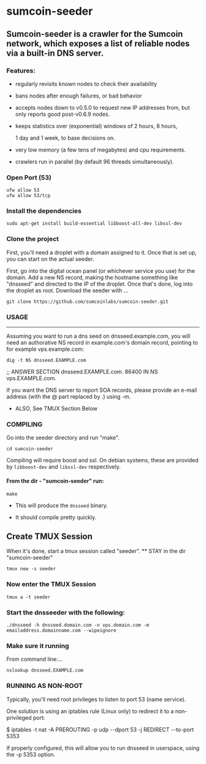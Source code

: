 # sumcoin-seeder


## Sumcoin-seeder is a crawler for the Sumcoin network, which exposes a list of reliable nodes via a built-in DNS server.

### Features:

* regularly revisits known nodes to check their availability

* bans nodes after enough failures, or bad behavior

* accepts nodes down to v0.5.0 to request new IP addresses from,
  but only reports good post-v0.6.9 nodes.
* keeps statistics over (exponential) windows of 2 hours, 8 hours,

  1 day and 1 week, to base decisions on.
* very low memory (a few tens of megabytes) and cpu requirements.

* crawlers run in parallel (by default 96 threads simultaneously).

### Open Port (53)
```
ufw allow 53
ufw allow 53/tcp
```

### Install the dependencies

```
sudo apt-get install build-essential libboost-all-dev libssl-dev
```

### Clone the project

First, you'll need a droplet with a domain assigned to it. Once that is set up, you can start on the actual seeder.

First, go into the digital ocean panel (or whichever service you use) for the domain. Add a new NS record, making the hostname something like "dnsseed" and directed to the IP of the droplet. Once that's done, log into the droplet as root. Download the seeder with ...

```
git clone https://github.com/sumcoinlabs/sumcoin-seeder.git
```


### USAGE
-----

Assuming you want to run a dns seed on dnsseed.example.com, you will
need an authorative NS record in example.com's domain record, pointing
to for example vps.example.com:

```
dig -t NS dnsseed.EXAMPLE.com
```

;; ANSWER SECTION
dnsseed.EXAMPLE.com.   86400    IN      NS     vps.EXAMPLE.com.


If you want the DNS server to report SOA records, please provide an
e-mail address (with the @ part replaced by .) using -m.

* ALSO, See TMUX Section Below

### COMPILING

Go into the seeder directory and run "make". 
```
cd sumcoin-seeder
```

Compiling will require boost and ssl.  On debian systems, these are provided
by `libboost-dev` and `libssl-dev` respectively.

#### From the dir - "sumcoin-seeder" run:
```
make
```
* This will produce the `dnsseed` binary.

* It should compile pretty quickly.

## Create TMUX Session

When it's done, start a tmux session called "seeder".  ** STAY in the dir "sumcoin-seeder"

```
tmux new -s seeder
```

### Now enter the TMUX Session
```
tmux a -t seeder
```

### Start the dnsseeder with the following:
```
./dnsseed -h dnsseed.domain.com -n vps.domain.com -m emailaddress.domainname.com --wipeignore
```

### Make sure it running

From command line:...
```
nslookup dnsseed.EXAMPLE.com
```

### RUNNING AS NON-ROOT


Typically, you'll need root privileges to listen to port 53 (name service).

One solution is using an iptables rule (Linux only) to redirect it to
a non-privileged port:

$ iptables -t nat -A PREROUTING -p udp --dport 53 -j REDIRECT --to-port 5353

If properly configured, this will allow you to run dnsseed in userspace, using
the -p 5353 option.
